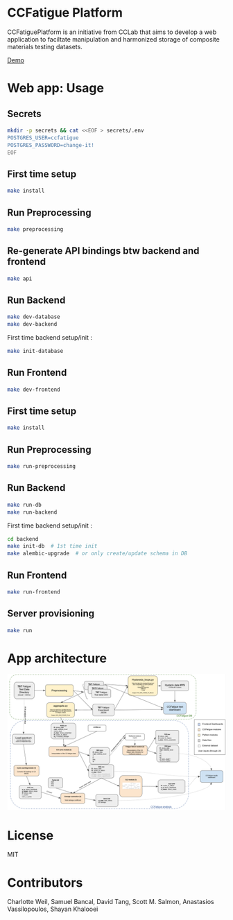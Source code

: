 # CCFatigue Platform

CCFatiguePlatform is an initiative from CCLab that aims to develop a web application to faciltate manipulation and harmonized storage of composite materials testing datasets.

[Demo](https://ccfatigue-test.epfl.ch/)

# Web app: Usage

## Secrets

```bash
mkdir -p secrets && cat <<EOF > secrets/.env
POSTGRES_USER=ccfatigue
POSTGRES_PASSWORD=change-it!
EOF
```

## First time setup

```bash
make install
```

## Run Preprocessing

```bash
make preprocessing
```

## Re-generate API bindings btw backend and frontend

```bash
make api
```

## Run Backend

```bash
make dev-database
make dev-backend
```

First time backend setup/init :

```bash
make init-database
```

## Run Frontend

```bash
make dev-frontend
```

## First time setup

```bash
make install
```

## Run Preprocessing

```bash
make run-preprocessing
```

## Run Backend

```bash
make run-db
make run-backend
```

First time backend setup/init :

```bash
cd backend
make init-db  # 1st time init
make alembic-upgrade  # or only create/update schema in DB
```

## Run Frontend

```bash
make run-frontend
```

## Server provisioning

```bash
make run
```

# App architecture

![flowchart_CCFATIGUE.png](flowchart_CCFATIGUE.png)

# License

MIT

# Contributors

Charlotte Weil, Samuel Bancal, David Tang, Scott M. Salmon, Anastasios Vassilopoulos, Shayan Khalooei

